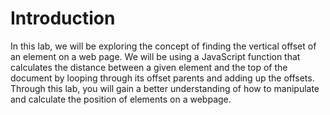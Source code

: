 # Introduction

In this lab, we will be exploring the concept of finding the vertical offset of an element on a web page. We will be using a JavaScript function that calculates the distance between a given element and the top of the document by looping through its offset parents and adding up the offsets. Through this lab, you will gain a better understanding of how to manipulate and calculate the position of elements on a webpage.
